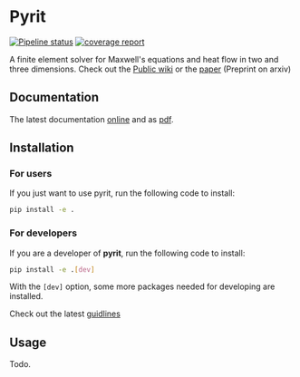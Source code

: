 # Pyrit

[![Pipeline status](https://git.rwth-aachen.de/jonas.bundschuh/pyrit/badges/master/pipeline.svg)](https://git.rwth-aachen.de/jonas.bundschuh/pyrit/-/pipelines) [![coverage report](https://git.rwth-aachen.de/jonas.bundschuh/pyrit/badges/master/coverage.svg)](http://jonas.bundschuh.pages.rwth-aachen.de/pyrit/cov/)

A finite element solver for Maxwell's equations and heat flow in two and three dimensions. Check out the [Public wiki](https://git.rwth-aachen.de/jonas.bundschuh/pyrit-wiki) or the [paper](https://arxiv.org/abs/2210.11983) (Preprint on arxiv)

## Documentation
The latest documentation [online](https://jonas.bundschuh.pages.rwth-aachen.de/pyrit/doc) and as [pdf](https://git.rwth-aachen.de/jonas.bundschuh/pyrit/-/jobs/artifacts/master/raw/doc/_build/latex/pyrit.pdf?job=documentation_pdf).

## Installation

### For users

If you just want to use pyrit, run the following code to install:

```bash
pip install -e .
```

### For developers

If you are a developer of **pyrit**, run the following code to install:

```bash
pip install -e .[dev]
```

With the `[dev]` option, some more packages needed for developing are installed. 

Check out the latest [guidlines](https://git.rwth-aachen.de/jonas.bundschuh/pyrit/-/jobs/artifacts/master/raw/info/guidelines/guidelines.pdf?job=guidelines)

## Usage

Todo.
